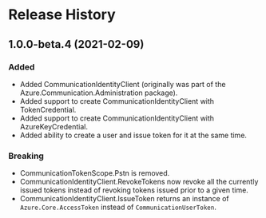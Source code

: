 # Release History

## 1.0.0-beta.4 (2021-02-09)

### Added
- Added CommunicationIdentityClient (originally was part of the Azure.Communication.Administration package).
- Added support to create CommunicationIdentityClient with TokenCredential.
- Added support to create CommunicationIdentityClient with AzureKeyCredential.
- Added ability to create a user and issue token for it at the same time.

### Breaking
- CommunicationTokenScope.Pstn is removed.
- CommunicationIdentityClient.RevokeTokens now revoke all the currently issued tokens instead of revoking tokens issued prior to a given time.
- CommunicationIdentityClient.IssueToken returns an instance of `Azure.Core.AccessToken` instead of `CommunicationUserToken`.

<!-- LINKS -->
[read_me]: https://github.com/Azure/azure-sdk-for-net/blob/master/sdk/communication/Azure.Communication.Identity/README.md
[documentation]: https://docs.microsoft.com/azure/communication-services/quickstarts/access-tokens?pivots=programming-language-csharp

